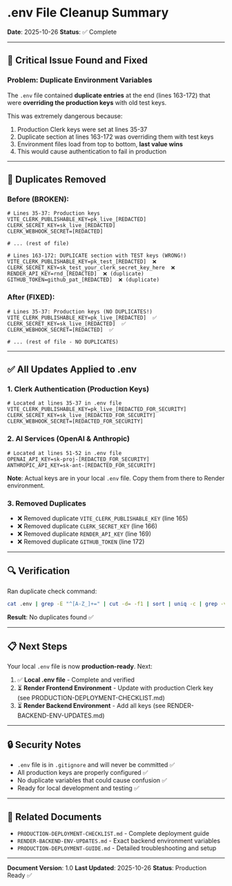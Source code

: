 # .env File Cleanup Summary

**Date**: 2025-10-26
**Status**: ✅ Complete

---

## 🚨 Critical Issue Found and Fixed

### Problem: Duplicate Environment Variables

The `.env` file contained **duplicate entries** at the end (lines 163-172) that were **overriding the production keys** with old test keys.

This was extremely dangerous because:
1. Production Clerk keys were set at lines 35-37
2. Duplicate section at lines 163-172 was overriding them with test keys
3. Environment files load from top to bottom, **last value wins**
4. This would cause authentication to fail in production

---

## 🔧 Duplicates Removed

### Before (BROKEN):
```env
# Lines 35-37: Production keys
VITE_CLERK_PUBLISHABLE_KEY=pk_live_[REDACTED]
CLERK_SECRET_KEY=sk_live_[REDACTED]
CLERK_WEBHOOK_SECRET=[REDACTED]

# ... (rest of file)

# Lines 163-172: DUPLICATE section with TEST keys (WRONG!)
VITE_CLERK_PUBLISHABLE_KEY=pk_test_[REDACTED]  ❌
CLERK_SECRET_KEY=sk_test_your_clerk_secret_key_here  ❌
RENDER_API_KEY=rnd_[REDACTED]  ❌ (duplicate)
GITHUB_TOKEN=github_pat_[REDACTED]  ❌ (duplicate)
```

### After (FIXED):
```env
# Lines 35-37: Production keys (NO DUPLICATES!)
VITE_CLERK_PUBLISHABLE_KEY=pk_live_[REDACTED]  ✅
CLERK_SECRET_KEY=sk_live_[REDACTED]  ✅
CLERK_WEBHOOK_SECRET=[REDACTED]  ✅

# ... (rest of file - NO DUPLICATES)
```

---

## ✅ All Updates Applied to .env

### 1. Clerk Authentication (Production Keys)
```env
# Located at lines 35-37 in .env file
VITE_CLERK_PUBLISHABLE_KEY=pk_live_[REDACTED_FOR_SECURITY]
CLERK_SECRET_KEY=sk_live_[REDACTED_FOR_SECURITY]
CLERK_WEBHOOK_SECRET=[REDACTED_FOR_SECURITY]
```

### 2. AI Services (OpenAI & Anthropic)
```env
# Located at lines 51-52 in .env file
OPENAI_API_KEY=sk-proj-[REDACTED_FOR_SECURITY]
ANTHROPIC_API_KEY=sk-ant-[REDACTED_FOR_SECURITY]
```

**Note**: Actual keys are in your local `.env` file. Copy them from there to Render environment.

### 3. Removed Duplicates
- ❌ Removed duplicate `VITE_CLERK_PUBLISHABLE_KEY` (line 165)
- ❌ Removed duplicate `CLERK_SECRET_KEY` (line 166)
- ❌ Removed duplicate `RENDER_API_KEY` (line 169)
- ❌ Removed duplicate `GITHUB_TOKEN` (line 172)

---

## 🔍 Verification

Ran duplicate check command:
```bash
cat .env | grep -E "^[A-Z_]+=" | cut -d= -f1 | sort | uniq -c | grep -v "^\s*1 "
```

**Result**: No duplicates found ✅

---

## 📋 Next Steps

Your local `.env` file is now **production-ready**. Next:

1. ✅ **Local .env file** - Complete and verified
2. ⏳ **Render Frontend Environment** - Update with production Clerk key (see PRODUCTION-DEPLOYMENT-CHECKLIST.md)
3. ⏳ **Render Backend Environment** - Add all keys (see RENDER-BACKEND-ENV-UPDATES.md)

---

## 🔒 Security Notes

- `.env` file is in `.gitignore` and will never be committed ✅
- All production keys are properly configured ✅
- No duplicate variables that could cause confusion ✅
- Ready for local development and testing ✅

---

## 📄 Related Documents

- `PRODUCTION-DEPLOYMENT-CHECKLIST.md` - Complete deployment guide
- `RENDER-BACKEND-ENV-UPDATES.md` - Exact backend environment variables
- `PRODUCTION-DEPLOYMENT-GUIDE.md` - Detailed troubleshooting and setup

---

**Document Version**: 1.0
**Last Updated**: 2025-10-26
**Status**: Production Ready ✅
